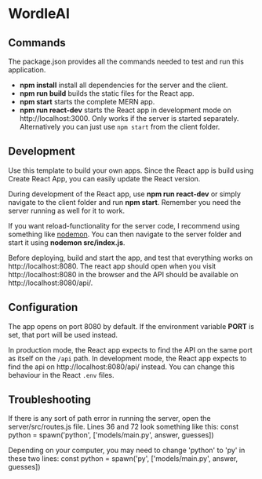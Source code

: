 # WordleAI

## Commands

The package.json provides all the commands needed to test and run this application.

- **npm install** install all dependencies for the server and the client.
- **npm run build** builds the static files for the React app.
- **npm start** starts the complete MERN app.
- **npm run react-dev** starts the React app in development mode on http://localhost:3000. Only works if the server is started separately. Alternatively you can just use `npm start` from the client folder.

## Development

Use this template to build your own apps. Since the React app is build using Create React App, you can easily update the React version.

During development of the React app, use **npm run react-dev** or simply navigate to the client folder and run **npm start**. Remember you need the server running as well for it to work.

If you want reload-functionality for the server code, I recommend using something like [nodemon](https://www.npmjs.com/package/nodemon). You can then navigate to the server folder and start it using **nodemon src/index.js**.

Before deploying, build and start the app, and test that everything works on http://localhost:8080. The react app should open when you visit http://localhost:8080 in the browser and the API should be available on http://localhost:8080/api/.

## Configuration

The app opens on port 8080 by default. If the environment variable **PORT** is set, that port will be used instead.

In production mode, the React app expects to find the API on the same port as itself on the `/api` path. In development mode, the React app expects to find the api on http://localhost:8080/api/ instead. You can change this behaviour in the React `.env` files.

## Troubleshooting

If there is any sort of path error in running the server, open the server/src/routes.js file. Lines 36 and 72 look something like this:
const python = spawn('python', ['models/main.py', answer, guesses])

Depending on your computer, you may need to change 'python' to 'py' in these two lines:
const python = spawn('py', ['models/main.py', answer, guesses])
